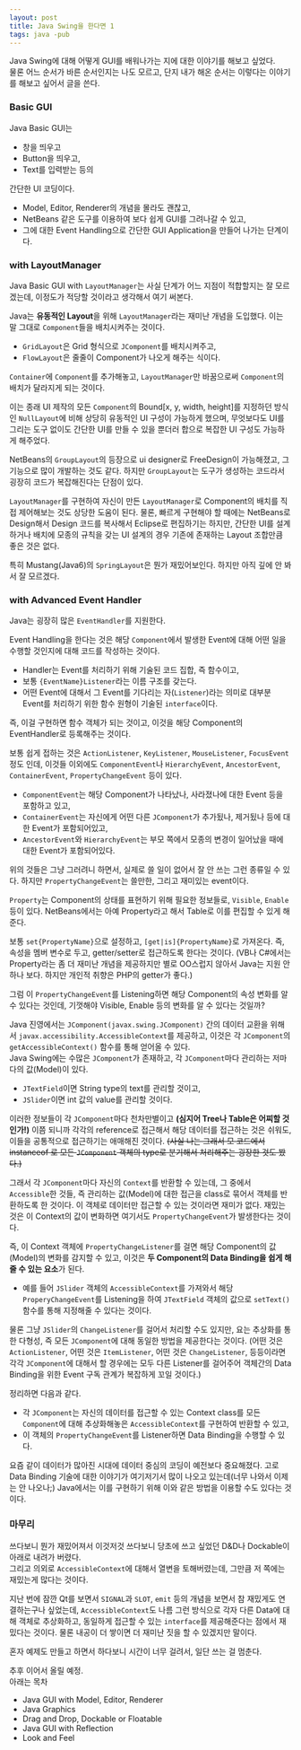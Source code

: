 ```yaml
---
layout: post
title: Java Swing을 한다면 1
tags: java -pub
---
```


Java Swing에 대해 어떻게 GUI를 배워나가는 지에 대한 이야기를 해보고 싶었다.  
물론 어느 순서가 바른 순서인지는 나도 모르고, 단지 내가 해온 순서는 이렇다는 이야기를 해보고 싶어서 글을 쓴다.

### Basic GUI ###

Java Basic GUI는

* 창을 띄우고
* Button을 띄우고,
* Text를 입력받는 등의
 
간단한 UI 코딩이다.

* Model, Editor, Renderer의 개념을 몰라도 괜찮고,
* NetBeans 같은 도구를 이용하여 보다 쉽게 GUI를 그려나갈 수 있고,
* 그에 대한 Event Handling으로 간단한 GUI Application을 만들어 나가는 단계이다.

### with LayoutManager ###

Java Basic GUI with `LayoutManager`는 사실 단계가 어느 지점이 적합할지는 잘 모르겠는데,
이정도가 적당할 것이라고 생각해서 여기 써본다.

Java는 **유동적인 Layout**을 위해 `LayoutManager`라는 재미난 개념을 도입했다. 이는 말 그대로 `Component`들을 배치시켜주는 것이다.

* `GridLayout`은 Grid 형식으로 `JComponent`를 배치시켜주고,
* `FlowLayout`은 줄줄이 Component가 나오게 해주는 식이다.

`Container`에 `Component`를 추가해놓고, `LayoutManager`만 바꿈으로써 `Component`의 배치가 달라지게 되는 것이다.

이는 종래 UI 제작의 모든 `Component`의 Bound[x, y, width, height]를 지정하던 방식인 `NullLayout`에 비해 상당히 유동적인 UI 구성이 가능하게 했으며,
무엇보다도 UI를 그리는 도구 없이도 간단한 UI를 만들 수 있을 뿐더러 합으로 복잡한 UI 구성도 가능하게 해주었다.

NetBeans의 `GroupLayout`의 등장으로 ui designer로 FreeDesign이 가능해졌고, 그 기능으로 많이 개발하는 것도 같다. 하지만 `GroupLayout`는 도구가 생성하는 코드라서 굉장히 코드가 복잡해진다는 단점이 있다.

`LayoutManager`를 구현하여 자신이 만든 `LayoutManager`로 Component의 배치를 직접 제어해보는 것도 상당한 도움이 된다. 물론, 빠르게 구현해야 할 때에는 NetBeans로 Design해서 Design 코드를 복사해서 Eclipse로 편집하기는 하지만, 간단한 UI를 설계하거나 배치에 모종의 규칙을 갖는 UI 설계의 경우 기존에 존재하는 Layout 조합만큼 좋은 것은 없다.

특히 Mustang(Java6)의 `SpringLayout`은 뭔가 재밌어보인다. 하지만 아직 깊에 안 봐서 잘 모르겠다.

### with Advanced Event Handler ###

Java는 굉장히 많은 `EventHandler`를 지원한다.

Event Handling을 한다는 것은 해당 `Component`에서 발생한 Event에 대해 어떤 일을 수행할 것인지에 대해 코드를 작성하는 것이다.

* Handler는 Event를 처리하기 위해 기술된 코드 집합, 즉 함수이고,
* 보통 `{EventName}Listener`라는 이름 구조를 갖는다.
* 어떤 Event에 대해서 그 Event를 기다리는 자(`Listener`)라는 의미로 대부분 Event를 처리하기 위한 함수 원형이 기술된 `interface`이다.

즉, 이걸 구현하면 함수 객체가 되는 것이고, 이것을 해당 Component의 EventHandler로 등록해주는 것이다.

보통 쉽게 접하는 것은 `ActionListener`, `KeyListener`, `MouseListener`, `FocusEvent` 정도 인데, 이것들 이외에도 `ComponentEvent`나 `HierarchyEvent`, `AncestorEvent`, `ContainerEvent`, `PropertyChangeEvent` 등이 있다.

* `ComponentEvent`는 해당 Component가 나타났나, 사라졌나에 대한 Event 등을 포함하고 있고,
* `ContainerEvent`는 자신에게 어떤 다른 `JComponent`가 추가됬나, 제거됬나 등에 대한 Event가 포함되어있고,
* `AncestorEvent`와 `HierarchyEvent`는 부모 쪽에서 모종의 변경이 일어났을 때에 대한 Event가 포함되어있다.
 
위의 것들은 그냥 그러려니 하면서, 실제로 쓸 일이 없어서 잘 안 쓰는 그런 종류일 수 있다. 하지만 `PropertyChangeEvent`는 쓸만한, 그리고 재미있는 event이다.

`Property`는 Component의 상태를 표현하기 위해 필요한 정보들로, `Visible`, `Enable` 등이 있다. NetBeans에서는 아예 Property라고 해서 Table로 이를 편집할 수 있게 해준다.

보통 `set{PropertyName}`으로 설정하고, `[get|is]{PropertyName}`로 가져온다. 즉, 속성을 멤버 변수로 두고, getter/setter로 접근하도록 한다는 것이다. (VB나 C#에서는 Property라는 좀 더 재미난 개념을 제공하지만 별로 OO스럽지 않아서 Java는 지원 안하나 보다. 하지만 개인적 취향은 PHP의 getter가 좋다.)

그럼 이 `PropertyChangeEvent`를 Listening하면 해당 Component의 속성 변화를 알 수 있다는 것인데, 기껏해야 Visible, Enable 등의 변화를 알 수 있다는 것일까?

Java 진영에서는 `JComponent(javax.swing.JComponent)` 간의 데이터 교환을 위해서 `javax.accessibility.AccessibleContext`를 제공하고, 이것은 각 `JComponent`의 `getAccessibleContext()` 함수를 통해 얻어올 수 있다.  
Java Swing에는 수많은 `JComponent`가 존재하고, 각 `JComponent`마다 관리하는 저마다의 값(Model)이 있다.

* `JTextField`이면 String type의 text를 관리할 것이고,
* `JSlider`이면 int 값의 value를 관리할 것이다.
 
이러한 정보들이 각 `JComponent`마다 천차만별이고 **(심지어 Tree나 Table은 어찌할 것인가!)** 이쯤 되니까 각각의 reference로 접근해서 해당 데이터를 접근하는 것은 쉬워도, 이들을 공통적으로 접근하기는 애매해진 것이다. ~~(사실 나는 그래서 모 코드에서 instanceof 로 모든 `JComponent` 객체의 type로 분기해서 처리해주는 굉장한 것도 봤다.)~~

그래서 각 `JComponent`마다 자신의 `Context`를 반환할 수 있는데, 그 중에서 `Accessible`한 것들, 즉 관리하는 값(Model)에 대한 접근을 class로 묶어서 객체를 반환하도록 한 것이다.
이 객체로 데이터만 접근할 수 있는 것이라면 재미가 없다. 재밌는 것은 이 Context의 값이 변화하면 여기서도 `PropertyChangeEvent`가 발생한다는 것이다.

즉, 이 Context 객체에 `PropertyChangeListener`를 걸면 해당 Component의 값(Model)의 변화를 감지할 수 있고, 이것은 **두 Component의 Data Binding을 쉽게 해줄 수 있는 요소**가 된다.

* 예를 들어 `JSlider` 객체의 `AccessibleContext`를 가져와서 해당 `ProperyChangeEvent`를 Listening을 하여 `JTextField` 객체의 값으로 `setText()` 함수를 통해 지정해줄 수 있다는 것이다.
 
물론 그냥 `JSlider`의 `ChangeListener`를 걸어서 처리할 수도 있지만, 요는 추상화를 통한 다형성, 즉 모든 `JComponent`에 대해 동일한 방법을 제공한다는 것이다. (어떤 것은 `ActionListener`, 어떤 것은 `ItemListener`, 어떤 것은 `ChangeListener`, 등등이라면 각각 `JComponent`에 대해서 할 경우에는 모두 다른 Listener를 걸어주어 객체간의 Data Binding을 위한 Event 구독 관계가 복잡하게 꼬일 것이다.)

정리하면 다음과 같다.

* 각 `JComponent`는 자신의 데이터를 접근할 수 있는 Context class를 모든 `Component`에 대해 추상화해놓은 `AccessibleContext`를 구현하여 반환할 수 있고,
* 이 객체의 `PropertyChangeEvent`를 Listener하면 Data Binding을 수행할 수 있다.

요즘 같이 데이터가 많아진 시대에 데이터 중심의 코딩이 예전보다 중요해졌다. 고로 Data Binding 기술에 대한 이야기가 여기저기서 많이 나오고 있는데(너무 나와서 이제는 안 나오나;) Java에서는 이를 구현하기 위해 이와 같은 방법을 이용할 수도 있다는 것이다.

### 마무리 ###

쓰다보니 뭔가 재밌어져서 이것저것 쓰다보니 당초에 쓰고 싶었던 D&D나 Dockable이 아래로 내려가 버렸다.  
그리고 의외로 `AccessibleContext`에 대해서 열변을 토해버렸는데, 그만큼 저 쪽에는 재밌는게 많다는 것이다.

지난 번에 잠깐 Qt를 보면서 `SIGNAL`과 `SLOT`, `emit` 등의 개념을 보면서 참 재밌게도 연결하는구나 싶었는데, `AccessibleContext`도 나름 그런 방식으로 각자 다른 Data에 대해 객체로 추상화하고, 동일하게 접근할 수 있는 `interface`를 제공해준다는 점에서 재밌다는 것이다. 물론 내공이 더 쌓이면 더 재미난 짓을 할 수 있겠지만 말이다.

혼자 예제도 만들고 하면서 하다보니 시간이 너무 걸려서, 일단 쓰는 걸 멈춘다.

추후 이어서 올릴 예정.  
아래는 목차

* Java GUI with Model, Editor, Renderer
* Java Graphics
* Drag and Drop, Dockable or Floatable
* Java GUI with Reflection
* Look and Feel